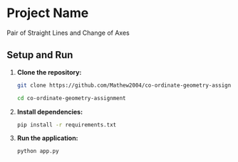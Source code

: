 # Project Name
Pair of Straight Lines and Change of Axes

## Setup and Run

1. **Clone the repository:**
   ```bash
   git clone https://github.com/Mathew2004/co-ordinate-geometry-assignment.git
   ```
   ```bash
   cd co-ordinate-geometry-assignment
2. **Install dependencies:**
   ```bash
   pip install -r requirements.txt
3. **Run the application:**
   ```bash
   python app.py
